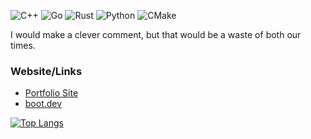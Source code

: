 ![C++](https://img.shields.io/badge/c++-%2300599C.svg?style=for-the-badge&logo=c%2B%2B&logoColor=white)
![Go](https://img.shields.io/badge/go-%2300ADD8.svg?style=for-the-badge&logo=go&logoColor=white)
![Rust](https://img.shields.io/badge/rust-%23000000.svg?style=for-the-badge&logo=rust&logoColor=white)
![Python](https://img.shields.io/badge/python-3670A0?style=for-the-badge&logo=python&logoColor=ffdd54)
![CMake](https://img.shields.io/badge/CMake-%23008FBA.svg?style=for-the-badge&logo=cmake&logoColor=white)


I would make a clever comment, but that would be a waste of both our times.


### Website/Links
- [Portfolio Site](https://grahamhill.dev)  
- [boot.dev](https://www.boot.dev/u/llih_maharg)


[![Top Langs](https://github-readme-stats.vercel.app/api/top-langs/?username=GrahamCHill&theme=radical&layout=donut-vertical)](https://github.com/anuraghazra/github-readme-stats)
